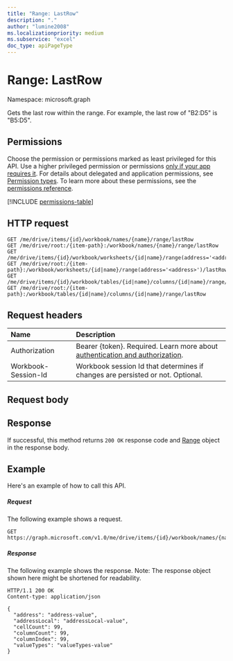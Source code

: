 ```yaml
---
title: "Range: LastRow"
description: "."
author: "lumine2008"
ms.localizationpriority: medium
ms.subservice: "excel"
doc_type: apiPageType
---
```


# Range: LastRow

Namespace: microsoft.graph

Gets the last row within the range. For example, the last row of "B2:D5" is "B5:D5".
## Permissions
Choose the permission or permissions marked as least privileged for this API. Use a higher privileged permission or permissions [only if your app requires it](/graph/permissions-overview#best-practices-for-using-microsoft-graph-permissions). For details about delegated and application permissions, see [Permission types](/graph/permissions-overview#permission-types). To learn more about these permissions, see the [permissions reference](/graph/permissions-reference).

<!-- { "blockType": "permissions", "name": "range_lastrow" } -->
[!INCLUDE [permissions-table](../includes/permissions/range-lastrow-permissions.md)]

## HTTP request

<!-- { "blockType": "ignored" } -->
```http
GET /me/drive/items/{id}/workbook/names/{name}/range/lastRow
GET /me/drive/root:/{item-path}:/workbook/names/{name}/range/lastRow
GET /me/drive/items/{id}/workbook/worksheets/{id|name}/range(address='<address>')/lastRow
GET /me/drive/root:/{item-path}:/workbook/worksheets/{id|name}/range(address='<address>')/lastRow
GET /me/drive/items/{id}/workbook/tables/{id|name}/columns/{id|name}/range/lastRow
GET /me/drive/root:/{item-path}:/workbook/tables/{id|name}/columns/{id|name}/range/lastRow

```
## Request headers
| Name       | Description|
|:---------------|:----------|
|Authorization|Bearer {token}. Required. Learn more about [authentication and authorization](/graph/auth/auth-concepts).|
| Workbook-Session-Id  | Workbook session Id that determines if changes are persisted or not. Optional.|

## Request body

## Response

If successful, this method returns `200 OK` response code and [Range](../resources/workbookrange.md) object in the response body.

## Example
Here's an example of how to call this API.
##### Request
The following example shows a request.

<!--{
  "blockType": "request",
  "isComposable": true,
  "name": "range_lastrow"
}-->
```msgraph-interactive
GET https://graph.microsoft.com/v1.0/me/drive/items/{id}/workbook/names/{name}/range/lastRow
```

##### Response
The following example shows the response. Note: The response object shown here might be shortened for readability.
<!-- {
  "blockType": "response",
  "truncated": true,
  "@odata.type": "microsoft.graph.workbookRange"
} -->
```http
HTTP/1.1 200 OK
Content-type: application/json

{
  "address": "address-value",
  "addressLocal": "addressLocal-value",
  "cellCount": 99,
  "columnCount": 99,
  "columnIndex": 99,
  "valueTypes": "valueTypes-value"
}
```

<!-- uuid: 8fcb5dbc-d5aa-4681-8e31-b001d5168d79
2015-10-25 14:57:30 UTC -->
<!-- {
  "type": "#page.annotation",
  "description": "Range: LastRow",
  "keywords": "",
  "section": "documentation",
  "tocPath": "",
  "suppressions": [
  ]
}-->

